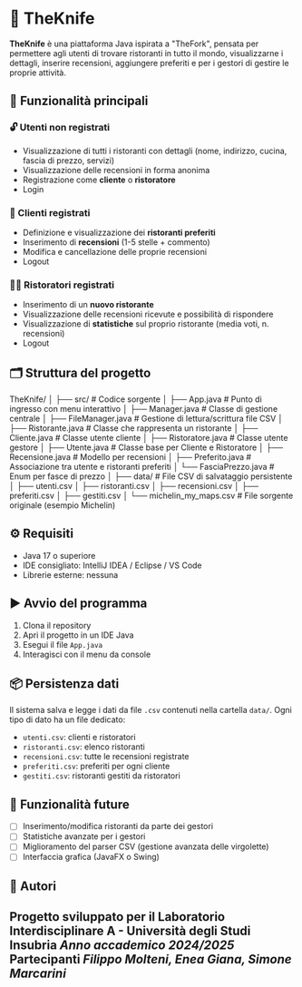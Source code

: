 # 🍴 TheKnife

**TheKnife** è una piattaforma Java ispirata a "TheFork", pensata per permettere agli utenti di trovare ristoranti in tutto il mondo, visualizzarne i dettagli, inserire recensioni, aggiungere preferiti e per i gestori di gestire le proprie attività.

## 📌 Funzionalità principali

### 🔓 Utenti non registrati
- Visualizzazione di tutti i ristoranti con dettagli (nome, indirizzo, cucina, fascia di prezzo, servizi)
- Visualizzazione delle recensioni in forma anonima
- Registrazione come **cliente** o **ristoratore**
- Login

### 👤 Clienti registrati
- Definizione e visualizzazione dei **ristoranti preferiti**
- Inserimento di **recensioni** (1-5 stelle + commento)
- Modifica e cancellazione delle proprie recensioni 
- Logout

### 🧑‍🍳 Ristoratori registrati
- Inserimento di un **nuovo ristorante** 
- Visualizzazione delle recensioni ricevute e possibilità di rispondere 
- Visualizzazione di **statistiche** sul proprio ristorante (media voti, n. recensioni) 
- Logout

## 🗂️ Struttura del progetto

TheKnife/ │ ├── src/ # Codice sorgente │ ├── App.java # Punto di ingresso con menu interattivo │ ├── Manager.java # Classe di gestione centrale │ ├── FileManager.java # Gestione di lettura/scrittura file CSV │ ├── Ristorante.java # Classe che rappresenta un ristorante │ ├── Cliente.java # Classe utente cliente │ ├── Ristoratore.java # Classe utente gestore │ ├── Utente.java # Classe base per Cliente e Ristoratore │ ├── Recensione.java # Modello per recensioni │ ├── Preferito.java # Associazione tra utente e ristoranti preferiti │ └── FasciaPrezzo.java # Enum per fasce di prezzo │ ├── data/ # File CSV di salvataggio persistente │ ├── utenti.csv │ ├── ristoranti.csv │ ├── recensioni.csv │ ├── preferiti.csv │ ├── gestiti.csv │ └── michelin_my_maps.csv # File sorgente originale (esempio Michelin)

## ⚙️ Requisiti

- Java 17 o superiore
- IDE consigliato: IntelliJ IDEA / Eclipse / VS Code
- Librerie esterne: nessuna

## ▶️ Avvio del programma

1. Clona il repository
2. Apri il progetto in un IDE Java
3. Esegui il file `App.java`
4. Interagisci con il menu da console

## 📦 Persistenza dati

Il sistema salva e legge i dati da file `.csv` contenuti nella cartella `data/`. Ogni tipo di dato ha un file dedicato:
- `utenti.csv`: clienti e ristoratori
- `ristoranti.csv`: elenco ristoranti
- `recensioni.csv`: tutte le recensioni registrate
- `preferiti.csv`: preferiti per ogni cliente
- `gestiti.csv`: ristoranti gestiti da ristoratori

## 🚧 Funzionalità future

- [ ] Inserimento/modifica ristoranti da parte dei gestori
- [ ] Statistiche avanzate per i gestori
- [ ] Miglioramento del parser CSV (gestione avanzata delle virgolette)
- [ ] Interfaccia grafica (JavaFX o Swing)

## 📌 Autori

Progetto sviluppato per il **Laboratorio Interdisciplinare A** - Università degli Studi  **Insubria**
*Anno accademico 2024/2025*
Partecipanti *Filippo Molteni, Enea Giana, Simone Marcarini*
---

